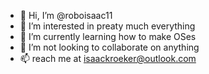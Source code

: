 - 👋 Hi, I’m @roboisaac11
- 👀 I’m interested in preaty much everything
- 🌱 I’m currently learning how to make OSes
- 💞️ I’m not looking to collaborate on anything
- 📫 reach me at isaackroeker@outlook.com

<!---
roboisaac11/roboisaac11 is a ✨ special ✨ repository because its `README.md` (this file) appears on your GitHub profile.
You can click the Preview link to take a look at your changes.
--->
